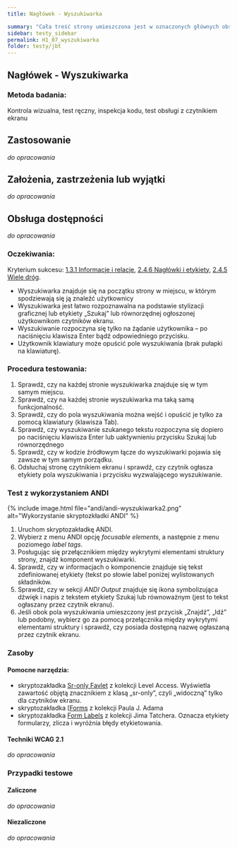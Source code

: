 ```yaml
---
title: Nagłówek - Wyszukiwarka

summary: "Cała treść strony umieszczona jest w oznaczonych głównych obszarach (punktach orientacyjnych)."
sidebar: testy_sidebar
permalink: H1_07_wyszukiwarka
folder: testy/jbt
---
```



## Nagłówek - Wyszukiwarka

### Metoda badania:
Kontrola wizualna, test ręczny, inspekcja kodu, test obsługi z czytnikiem ekranu 

## Zastosowanie
_do opracowania_
## Założenia, zastrzeżenia lub wyjątki
_do opracowania_

## Obsługa dostępności
_do opracowania_

### Oczekiwania:
Kryterium sukcesu: [1.3.1 Informacje i relacje](https://wcag.lepszyweb.pl/#info-and-relationships), [2.4.6 Nagłówki i etykiety](https://wcag.lepszyweb.pl/#headings-and-labels), [2.4.5 Wiele dróg](https://wcag.lepszyweb.pl/#multiple-ways).
-	Wyszukiwarka znajduje się na początku strony w miejscu, w którym spodziewają się ją znaleźć użytkownicy
-	Wyszukiwarka jest łatwo rozpoznawalna na podstawie stylizacji graficznej lub etykiety „Szukaj” lub równorzędnej ogłoszonej użytkownikom czytników ekranu.    
-	Wyszukiwanie rozpoczyna się tylko na żądanie użytkownika – po naciśnięciu klawisza Enter bądź odpowiedniego przycisku.
-	Użytkownik klawiatury może opuścić pole wyszukiwania (brak pułapki na klawiaturę).

### Procedura testowania:
1.	Sprawdź, czy na każdej stronie wyszukiwarka znajduje się w tym samym miejscu.
2.	Sprawdź, czy na każdej stronie wyszukiwarka ma taką samą funkcjonalność.
3.	Sprawdź, czy do pola wyszukiwania można wejść i opuścić je tylko za pomocą klawiatury (klawisza Tab).
4.	Sprawdź, czy wyszukiwanie szukanego tekstu rozpoczyna się dopiero po naciśnięciu klawisza Enter lub uaktywnieniu przycisku Szukaj lub równorzędnego  
5.	Sprawdź, czy w kodzie źródłowym łącze do wyszukiwarki pojawia się zawsze w tym samym porządku.
6.	Odsłuchaj stronę czytnikiem ekranu i sprawdź, czy czytnik ogłasza etykiety pola wyszukiwania i przycisku wyzwalającego wyszukiwanie.  

### Test z wykorzystaniem ANDI

{% include image.html file="andi/andi-wyszukiwarka2.png" alt="Wykorzystanie skryptozkładki ANDI" %}

1.	Uruchom skryptozakładkę ANDI. 
2.	Wybierz z menu ANDI opcję *focusable elements*, a następnie z menu poziomego *label tags*. 
3.	Posługując się przełącznikiem między wykrytymi elementami struktury strony, znajdź komponent wyszukiwarki. 
4.	Sprawdź, czy w informacjach o komponencie znajduje się tekst zdefiniowanej etykiety (tekst po słowie label poniżej wylistowanych składników.
5.	Sprawdź, czy w sekcji *ANDI Output* znajduje się ikona symbolizująca dźwięk i napis z tekstem etykiety Szukaj lub równoważnym (jest to tekst ogłaszany przez czytnik ekranu).
6.	Jeśli obok pola wyszukiwania umieszczony jest przycisk „Znajdź”, „Idź” lub podobny, wybierz go za pomocą przełącznika między wykrytymi elementami struktury i sprawdź, czy posiada dostępną nazwę ogłaszaną przez czytnik ekranu.       
 
### Zasoby

#### Pomocne narzędzia:
-	skryptozakładka [Sr-only Favlet](https://labs.levelaccess.com/index.php/Category:Favlet) z kolekcji Level Access. Wyświetla zawartość objętą znacznikiem z klasą „sr-only”, czyli „widoczną” tylko dla czytników ekranu.
-	skryptozakładka [[Forms](http://pauljadam.com/bookmarklets/index.html) z kolekcji Paula J. Adama
-	skryptozakładka [Form Labels](https://jimthatcher.com/favelets/) z kolekcji Jima Tatchera. Oznacza etykiety formularzy, zlicza i wyróżnia błędy etykietowania.

#### Techniki WCAG 2.1
_do opracowania_

### Przypadki testowe

#### Zaliczone
_do opracowania_

#### Niezaliczone
_do opracowania_